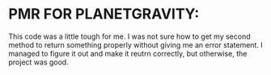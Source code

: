 # PMR FOR PLANETGRAVITY:

This code was a little tough for me. I was not sure how to get my second method to return something properly without giving me an error statement. I managed to figure it out and make it reutrn correctly, but otherwise, the project was good.

